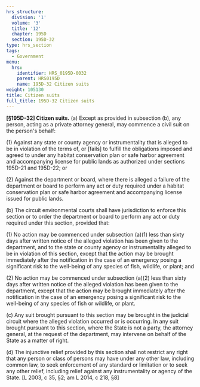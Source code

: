 ```yaml
---
hrs_structure:
  division: '1'
  volume: '3'
  title: '12'
  chapter: 195D
  section: 195D-32
type: hrs_section
tags:
  - Government
menu:
  hrs:
    identifier: HRS_0195D-0032
    parent: HRS0195D
    name: 195D-32 Citizen suits
weight: 105130
title: Citizen suits
full_title: 195D-32 Citizen suits
---
```

**[§195D-32] Citizen suits.** (a) Except as provided in subsection (b), any person, acting as a private attorney general, may commence a civil suit on the person's behalf:

(1) Against any state or county agency or instrumentality that is alleged to be in violation of the terms of, or [fails] to fulfill the obligations imposed and agreed to under any habitat conservation plan or safe harbor agreement and accompanying license for public lands as authorized under sections 195D-21 and 195D-22; or

(2) Against the department or board, where there is alleged a failure of the department or board to perform any act or duty required under a habitat conservation plan or safe harbor agreement and accompanying license issued for public lands.

(b) The circuit environmental courts shall have jurisdiction to enforce this section or to order the department or board to perform any act or duty required under this section, provided that:

(1) No action may be commenced under subsection (a)(1) less than sixty days after written notice of the alleged violation has been given to the department, and to the state or county agency or instrumentality alleged to be in violation of this section, except that the action may be brought immediately after the notification in the case of an emergency posing a significant risk to the well-being of any species of fish, wildlife, or plant; and

(2) No action may be commenced under subsection (a)(2) less than sixty days after written notice of the alleged violation has been given to the department, except that the action may be brought immediately after the notification in the case of an emergency posing a significant risk to the well-being of any species of fish or wildlife, or plant.

(c) Any suit brought pursuant to this section may be brought in the judicial circuit where the alleged violation occurred or is occurring. In any suit brought pursuant to this section, where the State is not a party, the attorney general, at the request of the department, may intervene on behalf of the State as a matter of right.

(d) The injunctive relief provided by this section shall not restrict any right that any person or class of persons may have under any other law, including common law, to seek enforcement of any standard or limitation or to seek any other relief, including relief against any instrumentality or agency of the State. [L 2003, c 35, §2; am L 2014, c 218, §8]